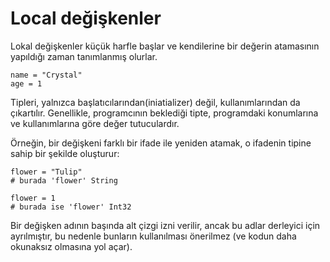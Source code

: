 # Local değişkenler

Lokal değişkenler küçük harfle başlar ve kendilerine bir değerin atamasının yapıldığı zaman tanımlanmış olurlar.

```crystal
name = "Crystal"
age = 1
```

Tipleri, yalnızca başlatıcılarından(iniatializer) değil, kullanımlarından da çıkartılır. Genellikle, programcının beklediği tipte, programdaki konumlarına ve kullanımlarına göre değer tutuculardır.

Örneğin, bir değişkeni farklı bir ifade ile yeniden atamak, o ifadenin tipine sahip bir şekilde oluşturur:

```crystal
flower = "Tulip"
# burada 'flower' String

flower = 1
# burada ise 'flower' Int32
```

Bir değişken adının başında alt çizgi izni verilir, ancak bu adlar derleyici için ayrılmıştır, bu nedenle bunların kullanılması önerilmez (ve kodun daha okunaksız olmasına yol açar).
